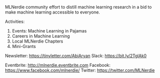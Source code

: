 MLNerdie community effort to distill machine learning research in a bid to make machine learning accessible to everyone.

Activities:
1. Events: Machine Learning in Pajamas 
2. Careers in Machine Learning
3. Local MLNerdie Chapters
4. Mini-Grants

Newsletter: https://tinyletter.com/AbiAryan
Slack: https://bit.ly/2TglAk0

Eventbrite: http://mlnerdie.eventbrite.com
Facebook: https://www.facebook.com/mlnerdie/
Twitter: https://twitter.com/MLNerdie
